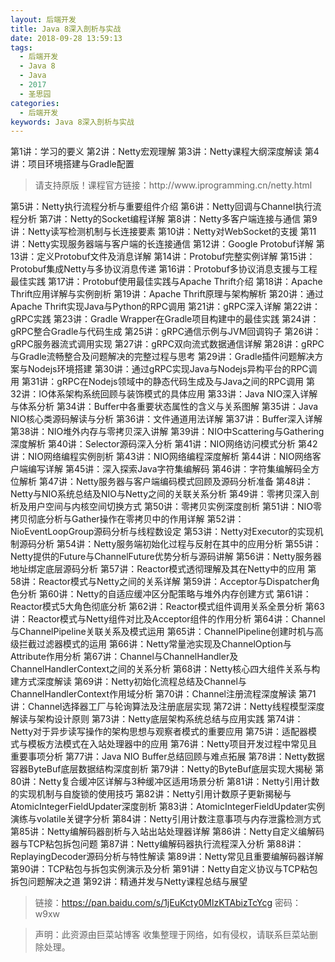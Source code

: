 ```yaml
---
layout: 后端开发
title: Java 8深入剖析与实战
date: 2018-09-28 13:59:13
tags:
  - 后端开发
  - Java 8
  - Java
  - 2017
  - 圣思园
categories:
  - 后端开发
keywords: Java 8深入剖析与实战
---
```

第1讲：学习的要义
第2讲：Netty宏观理解
第3讲：Netty课程大纲深度解读
第4讲：项目环境搭建与Gradle配置

<!-- more -->
<blockquote class="blockquote-center">请支持原版！课程官方链接：http://www.iprogramming.cn/netty.html</blockquote>


第5讲：Netty执行流程分析与重要组件介绍
第6讲：Netty回调与Channel执行流程分析
第7讲：Netty的Socket编程详解
第8讲：Netty多客户端连接与通信
第9讲：Netty读写检测机制与长连接要素
第10讲：Netty对WebSocket的支援
第11讲：Netty实现服务器端与客户端的长连接通信
第12讲：Google Protobuf详解
第13讲：定义Protobuf文件及消息详解
第14讲：Protobuf完整实例详解
第15讲：Protobuf集成Netty与多协议消息传递
第16讲：Protobuf多协议消息支援与工程最佳实践
第17讲：Protobuf使用最佳实践与Apache Thrift介绍
第18讲：Apache Thrift应用详解与实例剖析
第19讲：Apache Thrift原理与架构解析
第20讲：通过Apache Thrift实现Java与Python的RPC调用
第21讲：gRPC深入详解
第22讲：gRPC实践
第23讲：Gradle Wrapper在Gradle项目构建中的最佳实践
第24讲：gRPC整合Gradle与代码生成
第25讲：gRPC通信示例与JVM回调钩子
第26讲：gRPC服务器流式调用实现
第27讲：gRPC双向流式数据通信详解
第28讲：gRPC与Gradle流畅整合及问题解决的完整过程与思考
第29讲：Gradle插件问题解决方案与Nodejs环境搭建
第30讲：通过gRPC实现Java与Nodejs异构平台的RPC调用
第31讲：gRPC在Nodejs领域中的静态代码生成及与Java之间的RPC调用
第32讲：IO体系架构系统回顾与装饰模式的具体应用
第33讲：Java NIO深入详解与体系分析
第34讲：Buffer中各重要状态属性的含义与关系图解
第35讲：Java NIO核心类源码解读与分析
第36讲：文件通道用法详解
第37讲：Buffer深入详解
第38讲：NIO堆外内存与零拷贝深入讲解
第39讲：NIO中Scattering与Gathering深度解析
第40讲：Selector源码深入分析
第41讲：NIO网络访问模式分析
第42讲：NIO网络编程实例剖析
第43讲：NIO网络编程深度解析
第44讲：NIO网络客户端编写详解
第45讲：深入探索Java字符集编解码
第46讲：字符集编解码全方位解析
第47讲：Netty服务器与客户端编码模式回顾及源码分析准备
第48讲：Netty与NIO系统总结及NIO与Netty之间的关联关系分析
第49讲：零拷贝深入剖析及用户空间与内核空间切换方式
第50讲：零拷贝实例深度剖析
第51讲：NIO零拷贝彻底分析与Gather操作在零拷贝中的作用详解
第52讲：NioEventLoopGroup源码分析与线程数设定
第53讲：Netty对Executor的实现机制源码分析
第54讲：Netty服务端初始化过程与反射在其中的应用分析
第55讲：Netty提供的Future与ChannelFuture优势分析与源码讲解
第56讲：Netty服务器地址绑定底层源码分析
第57讲：Reactor模式透彻理解及其在Netty中的应用
第58讲：Reactor模式与Netty之间的关系详解
第59讲：Acceptor与Dispatcher角色分析
第60讲：Netty的自适应缓冲区分配策略与堆外内存创建方式
第61讲：Reactor模式5大角色彻底分析
第62讲：Reactor模式组件调用关系全景分析
第63讲：Reactor模式与Netty组件对比及Acceptor组件的作用分析
第64讲：Channel与ChannelPipeline关联关系及模式运用
第65讲：ChannelPipeline创建时机与高级拦截过滤器模式的运用
第66讲：Netty常量池实现及ChannelOption与Attribute作用分析
第67讲：Channel与ChannelHandler及ChannelHandlerContext之间的关系分析
第68讲：Netty核心四大组件关系与构建方式深度解读
第69讲：Netty初始化流程总结及Channel与ChannelHandlerContext作用域分析
第70讲：Channel注册流程深度解读
第71讲：Channel选择器工厂与轮询算法及注册底层实现
第72讲：Netty线程模型深度解读与架构设计原则
第73讲：Netty底层架构系统总结与应用实践
第74讲：Netty对于异步读写操作的架构思想与观察者模式的重要应用
第75讲：适配器模式与模板方法模式在入站处理器中的应用
第76讲：Netty项目开发过程中常见且重要事项分析
第77讲：Java NIO Buffer总结回顾与难点拓展
第78讲：Netty数据容器ByteBuf底层数据结构深度剖析
第79讲：Netty的ByteBuf底层实现大揭秘
第80讲：Netty复合缓冲区详解与3种缓冲区适用场景分析
第81讲：Netty引用计数的实现机制与自旋锁的使用技巧
第82讲：Netty引用计数原子更新揭秘与AtomicIntegerFieldUpdater深度剖析
第83讲：AtomicIntegerFieldUpdater实例演练与volatile关键字分析
第84讲：Netty引用计数注意事项与内存泄露检测方式
第85讲：Netty编解码器剖析与入站出站处理器详解
第86讲：Netty自定义编解码器与TCP粘包拆包问题
第87讲：Netty编解码器执行流程深入分析
第88讲：ReplayingDecoder源码分析与特性解读
第89讲：Netty常见且重要编解码器详解
第90讲：TCP粘包与拆包实例演示及分析
第91讲：Netty自定义协议与TCP粘包拆包问题解决之道
第92讲：精通并发与Netty课程总结与展望

> 链接：https://pan.baidu.com/s/1jEuKcty0MlzKTAbizTcYcg 密码：w9xw

<blockquote class="blockquote-center">声明：此资源由巨菜站博客 收集整理于网络，如有侵权，请联系巨菜站删除处理。</blockquote>
